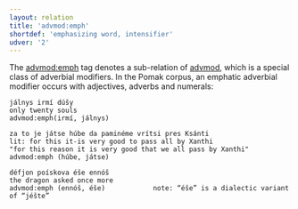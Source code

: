 ```yaml
---
layout: relation
title: 'advmod:emph'
shortdef: 'emphasizing word, intensifier'
udver: '2'
---
```


The [advmod:emph]() tag denotes a sub-relation of [advmod](), which is a special class of adverbial modifiers.
In the Pomak corpus, an emphatic adverbial modifier occurs with  adjectives, adverbs and numerals:

~~~ sdparse
jálnys irmí dúšy 
only twenty souls
advmod:emph(irmí, jálnys) 
~~~ 

~~~ sdparse
za to je játse húbe da paminéme vrítsi pres Ksánti 
lit: for this it-is very good to pass all by Xanthi
"for this reason it is very good that we all pass by Xanthi"
advmod:emph (húbe, játse)
~~~ 

<!--
~~~ sdparse
bángana daržý parýne jéšte dva déne  
lit: bank-the keeps money-the more two days
"the bank keeps the money two days more"
advmod:emph (dva, éšte)
~~~ 


~~~ sdparse
fátiho éšte dvamína za hašíše       
they caught two more people for hashish
lit: caught-they more two for hashish
advmod:emph (dvamína, éšte)       note: “éšte” is a dialectic variant of “jéšte”
~~~ 
-->

~~~ sdparse
défjon poískova éše ennóš        
the dragon asked once more
advmod:emph (ennóš, éše)            note: “éše” is a dialectic variant of “jéšte”
~~~ 
<!-- Interlanguage links updated Út 9. května 2023, 20:03:57 CEST -->

